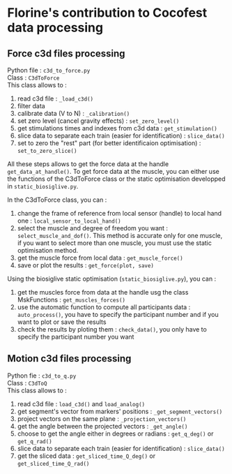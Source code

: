 # Florine's contribution to Cocofest data processing

## Force c3d files processing

Python file : `c3d_to_force.py` \
Class : `C3dToForce` \
This class allows to :
1. read c3d file : `_load_c3d()`
2. filter data
3. calibrate data (V to N) : `_calibration()`
4. set zero level (cancel gravity effects) : `set_zero_level()`
5. get stimulations times and indexes from c3d data : `get_stimulation()`
6. slice data to separate each train (easier for identification) : `slice_data()`
7. set to zero the "rest" part (for better identificaion optimisation) : `set_to_zero_slice()`

All these steps allows to get the force data at the handle `get_data_at_handle()`. To get force data at the muscle, you can either use the functions of the C3dToForce class or the static optimisation developped in `static_biosiglive.py`.

In the C3dToForce class, you can :
1. change the frame of reference from local sensor (handle) to local hand one : `local_sensor_to_local_hand()`
2. select the muscle and degree of freedom you want : `select_muscle_and_dof()`. This method is accurate only for one muscle, if you want to select more than one muscle, you must use the static optimisation method.
3. get the muscle force from local data : `get_muscle_force()`
4. save or plot the results : `get_force(plot, save)`

Using the biosiglive static optimisation (`static_biosiglive.py`), you can :
1. get the muscles force from data at the handle usg the class MskFunctions : `get_muscles_forces()`
2. use the automatic function to compute all participants data : `auto_process()`, you have to specify the participant number and if you want to plot or save the results
3. check the results by ploting them : `check_data()`, you only have to specify the participant number you want

## Motion c3d files processing

Python fie : `c3d_to_q.py` \
Class : `C3dToQ` \
This class allows to :
1. read c3d file : `load_c3d()` and `load_analog()`
2. get segment's vector from markers' positions : `_get_segment_vectors()`
3. project vectors on the same plane : `_projection_vectors()`
4. get the angle between the projected vectors : `_get_angle()`
5. choose to get the angle either in degrees or radians : `get_q_deg()` or `get_q_rad()`
6. slice data to separate each train (easier for identification) : `slice_data()`  
7. get the sliced data : `get_sliced_time_Q_deg()` or `get_sliced_time_Q_rad()`